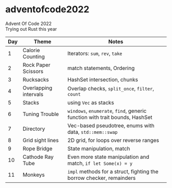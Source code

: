 # adventofcode2022
Advent Of Code 2022  
Trying out Rust this year  

Day | Theme | Notes
----|-------|-------
1   |Calorie Counting| Iterators: `sum`, `rev`, `take`  
2   |Rock Paper Scissors| match statements, Ordering
3   |Rucksacks| HashSet intersection, chunks
4   |Overlapping intervals| Overlap checks, `split_once`, `filter`, `count`
5   |Stacks| using `Vec` as stacks
6   |Tuning Trouble| `windows`, `enumerate`, `find`, generic function with trait bounds, HashSet
7   |Directory| Vec-based pseudotree, enums with data, `std::mem::swap`
8   |Grid sight lines| 2D grid, for loops over reverse ranges
9   |Rope Bridge| State manipulation, match
10  |Cathode Ray Tube| Even more state manipulation and match, `if let Some(x) = y`
11  |Monkeys| `impl` methods for a struct, fighting the borrow checker, remainders
